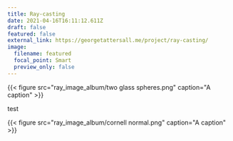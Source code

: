 ```yaml
---
title: Ray-casting
date: 2021-04-16T16:11:12.611Z
draft: false
featured: false
external_link: https://georgetattersall.me/project/ray-casting/
image:
  filename: featured
  focal_point: Smart
  preview_only: false
---
```

<!--StartFragment-->

{{< figure src="ray_image_album/two glass spheres.png" caption="A caption" >}}

<!--EndFragment-->

test

<!--StartFragment-->

{{< figure src="ray_image_album/cornell normal.png" caption="A caption" >}}

<!--EndFragment-->